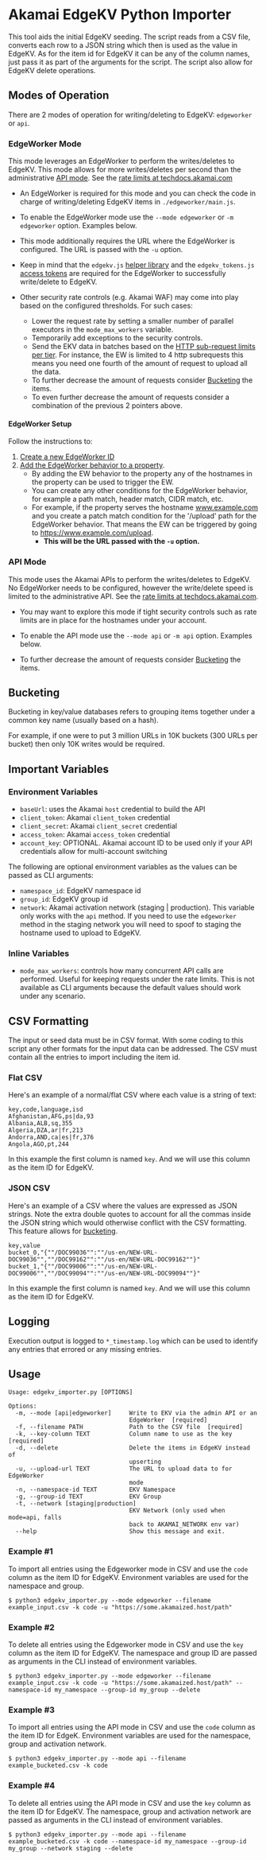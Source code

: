 # Akamai EdgeKV Python Importer

This tool aids the initial EdgeKV seeding. The script reads from a CSV file, converts each row to a JSON string which then is used as the value in EdgeKV. As for the item id for EdgeKV it can be any of the column names, just pass it as part of the arguments for the script.
The script also allow for EdgeKV delete operations.

## Modes of Operation
There are 2 modes of operation for writing/deleting to EdgeKV: `edgeworker` or `api`.

### EdgeWorker Mode
This mode leverages an EdgeWorker to perform the writes/deletes to EdgeKV. This mode allows for more writes/deletes per second than the administrative [API mode](#api-mode). See the [rate limits at techdocs.akamai.com](https://techdocs.akamai.com/edgekv/docs/limits)

* An EdgeWorker is required for this mode and you can check the code in charge of writing/deleting EdgeKV items in `./edgeworker/main.js`. 

* To enable the EdgeWorker mode use the `--mode edgeworker` or `-m edgeworker` option. Examples below.

* This mode additionally requires the URL where the EdgeWorker is configured. The URL is passed with the `-u` option.

* Keep in mind that the `edgekv.js` [helper library](https://techdocs.akamai.com/edgekv/docs/library-helper-methods) and the `edgekv_tokens.js` [access tokens](https://techdocs.akamai.com/edgekv/docs/generate-and-retrieve-edgekv-access-tokens) are required for the EdgeWorker to successfully write/delete to EdgeKV. 

* Other security rate controls (e.g. Akamai WAF) may come into play based on the configured thresholds. For such cases:
  * Lower the request rate by setting a smaller number of parallel executors in the `mode_max_workers` variable.
  * Temporarily add exceptions to the security controls.
  * Send the EKV data in batches based on the [HTTP sub-request limits per tier](https://techdocs.akamai.com/edgeworkers/docs/resource-tier-limitations). For instance, the EW is limited to 4 http subrequests this means you need one fourth of the amount of request to upload all the data.
  * To further decrease the amount of requests consider [Bucketing](#bucketing) the items. 
  * To even further decrease the amount of requests consider a combination of the previous 2 pointers above.

#### EdgeWorker Setup
Follow the instructions to:
1. [Create a new EdgeWorker ID](https://techdocs.akamai.com/edgeworkers/docs/create-an-edgeworker-id-1)
2. [Add the EdgeWorker behavior to a property](https://techdocs.akamai.com/edgeworkers/docs/add-the-edgeworker-behavior-1). 
    - By adding the EW behavior to the property any of the hostnames in the property can be used to trigger the EW.
    - You can create any other conditions for the EdgeWorker behavior, for example a path match, header match, CIDR match, etc.
    - For example, if the property serves the hostname www.example.com and you create a patch match condition for the '/upload' path for the EdgeWorker behavior. That means the EW can be triggered by going to https://www.example.com/upload. 
      - **This will be the URL passed with the `-u` option.**

### API Mode
This mode uses the Akamai APIs to perform the writes/deletes to EdgeKV. No EdgeWorker needs to be configured, however the write/delete speed is limited to the administrative API. See the [rate limits at techdocs.akamai.com](https://techdocs.akamai.com/edgekv/docs/limits). 

* You may want to explore this mode if tight security controls such as rate limits are in place for the hostnames under your account.

* To enable the API mode use the `--mode api` or `-m api` option. Examples below.

* To further decrease the amount of requests consider [Bucketing](#bucketing) the items. 

## Bucketing
Bucketing in key/value databases refers to grouping items together under a common key name (usually based on a hash). 

For example, if one were to put 3 million URLs in 10K buckets (300 URLs per bucket) then only 10K writes would be required.

## Important Variables
### Environment Variables 
- `baseUrl`: uses the Akamai `host` credential to build the API 
- `client_token`: Akamai `client_token` credential
- `client_secret`: Akamai `client_secret` credential
- `access_token`: Akamai `access_token` credential
- `account_key`: OPTIONAL. Akamai account ID to be used only if your API credentials allow for multi-account switching

The following are optional environment variables as the values can be passed as CLI arguments:
- `namespace_id`: EdgeKV namespace id
- `group_id`: EdgeKV group id
- `network`: Akamai activation network (staging | production). This variable only works with the `api` method. If you need to use the `edgeworker` method in the staging network you will need to spoof to staging the hostname used to upload to EdgeKV.

### Inline Variables
- `mode_max_workers`: controls how many concurrent API calls are performed. Useful for keeping requests under the rate limits. This is not available as CLI arguments because the default values should work under any scenario.

## CSV Formatting
The input or seed data must be in CSV format. With some coding to this script any other formats for the input data can be addressed.
The CSV must contain all the entries to import including the item id. 

### Flat CSV
Here's an example of a normal/flat CSV where each value is a string of text:
```
key,code,language,isd
Afghanistan,AFG,ps|da,93
Albania,ALB,sq,355
Algeria,DZA,ar|fr,213
Andorra,AND,ca|es|fr,376
Angola,AGO,pt,244
```
In this example the first column is named `key`. And we will use this column as the item ID for EdgeKV.

### JSON CSV
Here's an example of a CSV where the values are expressed as JSON strings. Note the extra double quotes to account for all the commas inside the JSON string which would otherwise conflict with the CSV formatting. This feature allows for [bucketing](#bucketing).
```
key,value
bucket_0,"{""/DOC99036"":""/us-en/NEW-URL-DOC99036"",""/DOC99162"":""/us-en/NEW-URL-DOC99162""}"
bucket_1,"{""/DOC99006"":""/us-en/NEW-URL-DOC99006"",""/DOC99094"":""/us-en/NEW-URL-DOC99094""}"
```
In this example the first column is named `key`. And we will use this column as the item ID for EdgeKV.

## Logging
Execution output is logged to `*_timestamp.log` which can be used to identify any entries that errored or any missing entries. 

## Usage
```
Usage: edgekv_importer.py [OPTIONS]

Options:
  -m, --mode [api|edgeworker]     Write to EKV via the admin API or an
                                  EdgeWorker  [required]
  -f, --filename PATH             Path to the CSV file  [required]
  -k, --key-column TEXT           Column name to use as the key  [required]
  -d, --delete                    Delete the items in EdgeKV instead of
                                  upserting
  -u, --upload-url TEXT           The URL to upload data to for EdgeWorker
                                  mode
  -n, --namespace-id TEXT         EKV Namespace
  -g, --group-id TEXT             EKV Group
  -t, --network [staging|production]
                                  EKV Network (only used when mode=api, falls
                                  back to AKAMAI_NETWORK env var)
  --help                          Show this message and exit.
```

### Example #1
To import all entries using the Edgeworker mode in CSV and use the `code` column as the item ID for EdgeKV. Environment variables are used for the namespace and group.
```
$ python3 edgekv_importer.py --mode edgeworker --filename example_input.csv -k code -u "https://some.akamaized.host/path"
```

### Example #2
To delete all entries using the Edgeworker mode in CSV and use the `key` column as the item ID for EdgeKV. The namespace and group ID are passed as arguments in the CLI instead of environment variables. 
```
$ python3 edgekv_importer.py --mode edgeworker --filename example_input.csv -k code -u "https://some.akamaized.host/path" --namespace-id my_namespace --group-id my_group --delete
```

### Example #3
To import all entries using the API mode in CSV and use the `code` column as the item ID for EdgeK. Environment variables are used for the namespace, group and activation network.
```
$ python3 edgekv_importer.py --mode api --filename example_bucketed.csv -k code 
```

### Example #4
To delete all entries using the API mode in CSV and use the `key` column as the item ID for EdgeKV. The namespace, group and activation network are passed as arguments in the CLI instead of environment variables. 
```
$ python3 edgekv_importer.py --mode api --filename example_bucketed.csv -k code --namespace-id my_namespace --group-id my_group --network staging --delete
```